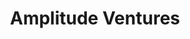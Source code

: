---
layout: firm_page
title: "Amplitude Ventures"
id: "amplitudevc.com"
permalink: "/amplitudeventuresamplitudevc.com/"
website: "https://amplitudevc.com/"
offices: "Montreal (Canada), Toronto (Canada), Vancouver (Canada), Calgary (Canada)"
investment_stages: "Series A, Series B"
portfolio_companies: "Xap, Gandeeva Therapeutics, Prilenia, Congruence, Celsius, Valence AI, Drugbank, Notch, Thryv Therapeutics, Radiant Biotherapeutics, Deep Genomics, Repare Therapeutics, Milestone Pharmaceuticals, Profound Medical, Zymeworks, Reverb Therapeutics, Fluid Biomed"
portfolio_link: "https://amplitudevc.com/#portfolio"
investment_markets: "Precision Medicine, Healthcare, Biopharma, Medical Devices"
founded_year: "2018"
description: "Amplitude Ventures is a savvy investor and proven company builder focused on bringing exceptional healthcare innovations to market. They work with healthcare entrepreneurs to deliver life-changing therapies to patients while providing superior value to investors. Their expertise lies in precision medicine, and they have a strong track record of supporting companies from early stages to IPO."
linkedin: "https://ca.linkedin.com/company/amplitude-ventures"
twitter: ""
instagram: ""
team_page: "https://amplitudevc.com/#team"
investor_type: "Venture Capital"
crunchbase: "https://www.crunchbase.com/organization/amplitude-venture-capital"
pitchbook: ""

# SEO Optimization
meta_title: "Amplitude Ventures - VC Firm - projectstartups.com"
meta_description: "Amplitude Ventures, Amplitude Ventures is a savvy investor and proven company builder focused on bringing exceptional healthcare innovations to market. They work with hea..."
meta_keywords: "Amplitude Ventures, Precision Medicine, Healthcare, Biopharma, Medical Devices, VC firm, venture capital, startup investor, projectstartups.com"
canonical_url: "https://vc.projectstartups.com/amplitudeventuresamplitudevc.com/"
---
